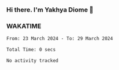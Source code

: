 ### Hi there. I'm Yakhya Diome 👋

### WAKATIME
<!--START_SECTION:waka-->

```txt
From: 23 March 2024 - To: 29 March 2024

Total Time: 0 secs

No activity tracked
```

<!--END_SECTION:waka-->
